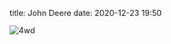 title: John Deere
date: 2020-12-23 19:50

![4wd][john_deere]

[john_deere]: {static}/images/john-deere-india-4wd.jpg
